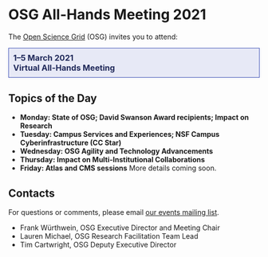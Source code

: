 # OSG All-Hands Meeting 2021

The [Open Science Grid](https://www.opensciencegrid.org) (OSG)
invites you to attend:

<div style="border: 1px solid #3F51B5; color: #20295A; background-color: #E7E9F6; padding: 1ex; font-size: 115%; font-weight: bold;">
  1&ndash;5 March 2021
  <br>
  Virtual All-Hands Meeting
</div>

## Topics of the Day

* **Monday: State of OSG; David Swanson Award recipients; Impact on Research**
* **Tuesday: Campus Services and Experiences; NSF Campus Cyberinfrastructure (CC Star)**
* **Wednesday: OSG Agility and Technology Advancements**
* **Thursday: Impact on Multi-Institutional Collaborations**
* **Friday: Atlas and CMS sessions**
More details coming soon.

## Contacts

For questions or comments, please email
[our events mailing list](mailto:events@opensciencegrid.org).

* Frank Würthwein, OSG Executive Director and Meeting Chair
* Lauren Michael, OSG Research Facilitation Team Lead
* Tim Cartwright, OSG Deputy Executive Director




